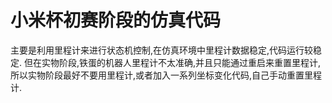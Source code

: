 # 小米杯初赛阶段的仿真代码
主要是利用里程计来进行状态机控制,在仿真环境中里程计数据稳定,代码运行较稳定. 但在实物阶段,铁蛋的机器人里程计不太准确,并且只能通过重启来重置里程计,所以实物阶段最好不要用里程计,或者加入一系列坐标变化代码,自己手动重置里程计.
